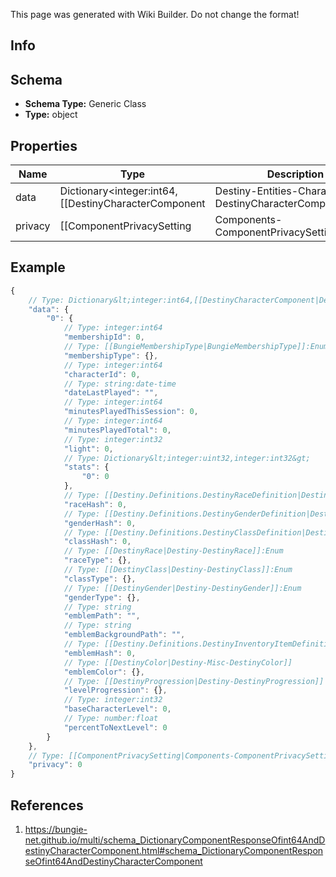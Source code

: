 <span class="wiki-builder">This page was generated with Wiki Builder. Do not change the format!</span>

## Info

## Schema
* **Schema Type:** Generic Class
* **Type:** object

## Properties
Name | Type | Description
---- | ---- | -----------
data | Dictionary&lt;integer:int64,[[DestinyCharacterComponent|Destiny-Entities-Characters-DestinyCharacterComponent]]&gt; | 
privacy | [[ComponentPrivacySetting|Components-ComponentPrivacySetting]]:Enum | 

## Example
```javascript
{
    // Type: Dictionary&lt;integer:int64,[[DestinyCharacterComponent|Destiny-Entities-Characters-DestinyCharacterComponent]]&gt;
    "data": {
        "0": {
            // Type: integer:int64
            "membershipId": 0,
            // Type: [[BungieMembershipType|BungieMembershipType]]:Enum
            "membershipType": {},
            // Type: integer:int64
            "characterId": 0,
            // Type: string:date-time
            "dateLastPlayed": "",
            // Type: integer:int64
            "minutesPlayedThisSession": 0,
            // Type: integer:int64
            "minutesPlayedTotal": 0,
            // Type: integer:int32
            "light": 0,
            // Type: Dictionary&lt;integer:uint32,integer:int32&gt;
            "stats": {
                "0": 0
            },
            // Type: [[Destiny.Definitions.DestinyRaceDefinition|Destiny-Definitions-DestinyRaceDefinition]]:integer:uint32
            "raceHash": 0,
            // Type: [[Destiny.Definitions.DestinyGenderDefinition|Destiny-Definitions-DestinyGenderDefinition]]:integer:uint32
            "genderHash": 0,
            // Type: [[Destiny.Definitions.DestinyClassDefinition|Destiny-Definitions-DestinyClassDefinition]]:integer:uint32
            "classHash": 0,
            // Type: [[DestinyRace|Destiny-DestinyRace]]:Enum
            "raceType": {},
            // Type: [[DestinyClass|Destiny-DestinyClass]]:Enum
            "classType": {},
            // Type: [[DestinyGender|Destiny-DestinyGender]]:Enum
            "genderType": {},
            // Type: string
            "emblemPath": "",
            // Type: string
            "emblemBackgroundPath": "",
            // Type: [[Destiny.Definitions.DestinyInventoryItemDefinition|Destiny-Definitions-DestinyInventoryItemDefinition]]:integer:uint32
            "emblemHash": 0,
            // Type: [[DestinyColor|Destiny-Misc-DestinyColor]]
            "emblemColor": {},
            // Type: [[DestinyProgression|Destiny-DestinyProgression]]
            "levelProgression": {},
            // Type: integer:int32
            "baseCharacterLevel": 0,
            // Type: number:float
            "percentToNextLevel": 0
        }
    },
    // Type: [[ComponentPrivacySetting|Components-ComponentPrivacySetting]]:Enum
    "privacy": 0
}

```

## References
1. https://bungie-net.github.io/multi/schema_DictionaryComponentResponseOfint64AndDestinyCharacterComponent.html#schema_DictionaryComponentResponseOfint64AndDestinyCharacterComponent
